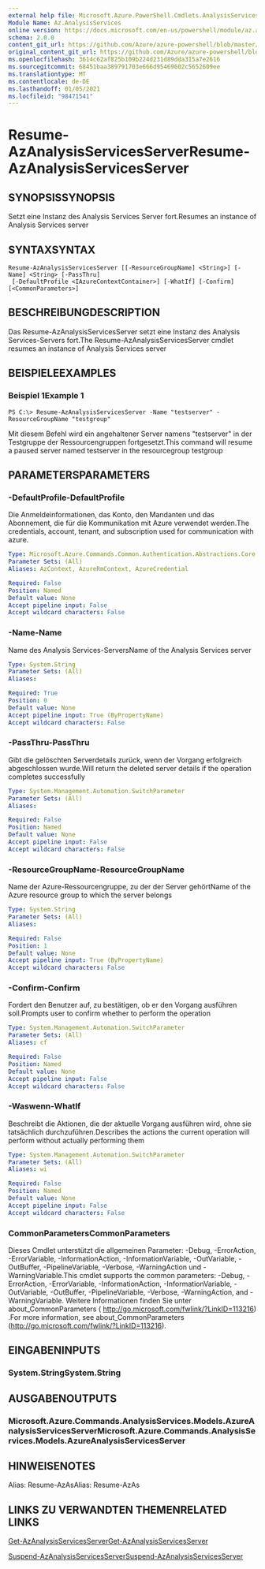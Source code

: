 ```yaml
---
external help file: Microsoft.Azure.PowerShell.Cmdlets.AnalysisServices.dll-Help.xml
Module Name: Az.AnalysisServices
online version: https://docs.microsoft.com/en-us/powershell/module/az.analysisservices/resume-azanalysisservicesserver
schema: 2.0.0
content_git_url: https://github.com/Azure/azure-powershell/blob/master/src/AnalysisServices/AnalysisServices/help/Resume-AzAnalysisServicesServer.md
original_content_git_url: https://github.com/Azure/azure-powershell/blob/master/src/AnalysisServices/AnalysisServices/help/Resume-AzAnalysisServicesServer.md
ms.openlocfilehash: 3614c62af825b109b224d231d89dda315a7e2616
ms.sourcegitcommit: 68451baa389791703e666d95469602c5652609ee
ms.translationtype: MT
ms.contentlocale: de-DE
ms.lasthandoff: 01/05/2021
ms.locfileid: "98471541"
---
```

# <span data-ttu-id="d410b-101">Resume-AzAnalysisServicesServer</span><span class="sxs-lookup"><span data-stu-id="d410b-101">Resume-AzAnalysisServicesServer</span></span>

## <span data-ttu-id="d410b-102">SYNOPSIS</span><span class="sxs-lookup"><span data-stu-id="d410b-102">SYNOPSIS</span></span>
<span data-ttu-id="d410b-103">Setzt eine Instanz des Analysis Services Server fort.</span><span class="sxs-lookup"><span data-stu-id="d410b-103">Resumes an instance of Analysis Services server</span></span>

## <span data-ttu-id="d410b-104">SYNTAX</span><span class="sxs-lookup"><span data-stu-id="d410b-104">SYNTAX</span></span>

```
Resume-AzAnalysisServicesServer [[-ResourceGroupName] <String>] [-Name] <String> [-PassThru]
 [-DefaultProfile <IAzureContextContainer>] [-WhatIf] [-Confirm] [<CommonParameters>]
```

## <span data-ttu-id="d410b-105">BESCHREIBUNG</span><span class="sxs-lookup"><span data-stu-id="d410b-105">DESCRIPTION</span></span>
<span data-ttu-id="d410b-106">Das Resume-AzAnalysisServicesServer setzt eine Instanz des Analysis Services-Servers fort.</span><span class="sxs-lookup"><span data-stu-id="d410b-106">The Resume-AzAnalysisServicesServer cmdlet resumes an instance of Analysis Services server</span></span>

## <span data-ttu-id="d410b-107">BEISPIELE</span><span class="sxs-lookup"><span data-stu-id="d410b-107">EXAMPLES</span></span>

### <span data-ttu-id="d410b-108">Beispiel 1</span><span class="sxs-lookup"><span data-stu-id="d410b-108">Example 1</span></span>
```
PS C:\> Resume-AzAnalysisServicesServer -Name "testserver" -ResourceGroupName "testgroup"
```

<span data-ttu-id="d410b-109">Mit diesem Befehl wird ein angehaltener Server namens "testserver" in der Testgruppe der Ressourcengruppen fortgesetzt.</span><span class="sxs-lookup"><span data-stu-id="d410b-109">This command will resume a paused server named testserver in the resourcegroup testgroup</span></span>

## <span data-ttu-id="d410b-110">PARAMETERS</span><span class="sxs-lookup"><span data-stu-id="d410b-110">PARAMETERS</span></span>

### <span data-ttu-id="d410b-111">-DefaultProfile</span><span class="sxs-lookup"><span data-stu-id="d410b-111">-DefaultProfile</span></span>
<span data-ttu-id="d410b-112">Die Anmeldeinformationen, das Konto, den Mandanten und das Abonnement, die für die Kommunikation mit Azure verwendet werden.</span><span class="sxs-lookup"><span data-stu-id="d410b-112">The credentials, account, tenant, and subscription used for communication with azure.</span></span>

```yaml
Type: Microsoft.Azure.Commands.Common.Authentication.Abstractions.Core.IAzureContextContainer
Parameter Sets: (All)
Aliases: AzContext, AzureRmContext, AzureCredential

Required: False
Position: Named
Default value: None
Accept pipeline input: False
Accept wildcard characters: False
```

### <span data-ttu-id="d410b-113">-Name</span><span class="sxs-lookup"><span data-stu-id="d410b-113">-Name</span></span>
<span data-ttu-id="d410b-114">Name des Analysis Services-Servers</span><span class="sxs-lookup"><span data-stu-id="d410b-114">Name of the Analysis Services server</span></span>

```yaml
Type: System.String
Parameter Sets: (All)
Aliases:

Required: True
Position: 0
Default value: None
Accept pipeline input: True (ByPropertyName)
Accept wildcard characters: False
```

### <span data-ttu-id="d410b-115">-PassThru</span><span class="sxs-lookup"><span data-stu-id="d410b-115">-PassThru</span></span>
<span data-ttu-id="d410b-116">Gibt die gelöschten Serverdetails zurück, wenn der Vorgang erfolgreich abgeschlossen wurde.</span><span class="sxs-lookup"><span data-stu-id="d410b-116">Will return the deleted server details if the operation completes successfully</span></span>

```yaml
Type: System.Management.Automation.SwitchParameter
Parameter Sets: (All)
Aliases:

Required: False
Position: Named
Default value: None
Accept pipeline input: False
Accept wildcard characters: False
```

### <span data-ttu-id="d410b-117">-ResourceGroupName</span><span class="sxs-lookup"><span data-stu-id="d410b-117">-ResourceGroupName</span></span>
<span data-ttu-id="d410b-118">Name der Azure-Ressourcengruppe, zu der der Server gehört</span><span class="sxs-lookup"><span data-stu-id="d410b-118">Name of the Azure resource group to which the server belongs</span></span>

```yaml
Type: System.String
Parameter Sets: (All)
Aliases:

Required: False
Position: 1
Default value: None
Accept pipeline input: True (ByPropertyName)
Accept wildcard characters: False
```

### <span data-ttu-id="d410b-119">-Confirm</span><span class="sxs-lookup"><span data-stu-id="d410b-119">-Confirm</span></span>
<span data-ttu-id="d410b-120">Fordert den Benutzer auf, zu bestätigen, ob er den Vorgang ausführen soll.</span><span class="sxs-lookup"><span data-stu-id="d410b-120">Prompts user to confirm whether to perform the operation</span></span>

```yaml
Type: System.Management.Automation.SwitchParameter
Parameter Sets: (All)
Aliases: cf

Required: False
Position: Named
Default value: None
Accept pipeline input: False
Accept wildcard characters: False
```

### <span data-ttu-id="d410b-121">-Waswenn</span><span class="sxs-lookup"><span data-stu-id="d410b-121">-WhatIf</span></span>
<span data-ttu-id="d410b-122">Beschreibt die Aktionen, die der aktuelle Vorgang ausführen wird, ohne sie tatsächlich durchzuführen.</span><span class="sxs-lookup"><span data-stu-id="d410b-122">Describes the actions the current operation will perform without actually performing them</span></span>

```yaml
Type: System.Management.Automation.SwitchParameter
Parameter Sets: (All)
Aliases: wi

Required: False
Position: Named
Default value: None
Accept pipeline input: False
Accept wildcard characters: False
```

### <span data-ttu-id="d410b-123">CommonParameters</span><span class="sxs-lookup"><span data-stu-id="d410b-123">CommonParameters</span></span>
<span data-ttu-id="d410b-124">Dieses Cmdlet unterstützt die allgemeinen Parameter: -Debug, -ErrorAction, -ErrorVariable, -InformationAction, -InformationVariable, -OutVariable, -OutBuffer, -PipelineVariable, -Verbose, -WarningAction und -WarningVariable.</span><span class="sxs-lookup"><span data-stu-id="d410b-124">This cmdlet supports the common parameters: -Debug, -ErrorAction, -ErrorVariable, -InformationAction, -InformationVariable, -OutVariable, -OutBuffer, -PipelineVariable, -Verbose, -WarningAction, and -WarningVariable.</span></span> <span data-ttu-id="d410b-125">Weitere Informationen finden Sie unter about_CommonParameters ( http://go.microsoft.com/fwlink/?LinkID=113216) .</span><span class="sxs-lookup"><span data-stu-id="d410b-125">For more information, see about_CommonParameters (http://go.microsoft.com/fwlink/?LinkID=113216).</span></span>

## <span data-ttu-id="d410b-126">EINGABEN</span><span class="sxs-lookup"><span data-stu-id="d410b-126">INPUTS</span></span>

### <span data-ttu-id="d410b-127">System.String</span><span class="sxs-lookup"><span data-stu-id="d410b-127">System.String</span></span>

## <span data-ttu-id="d410b-128">AUSGABEN</span><span class="sxs-lookup"><span data-stu-id="d410b-128">OUTPUTS</span></span>

### <span data-ttu-id="d410b-129">Microsoft.Azure.Commands.AnalysisServices.Models.AzureAnalysisServicesServer</span><span class="sxs-lookup"><span data-stu-id="d410b-129">Microsoft.Azure.Commands.AnalysisServices.Models.AzureAnalysisServicesServer</span></span>

## <span data-ttu-id="d410b-130">HINWEISE</span><span class="sxs-lookup"><span data-stu-id="d410b-130">NOTES</span></span>
<span data-ttu-id="d410b-131">Alias: Resume-AzAs</span><span class="sxs-lookup"><span data-stu-id="d410b-131">Alias: Resume-AzAs</span></span>

## <span data-ttu-id="d410b-132">LINKS ZU VERWANDTEN THEMEN</span><span class="sxs-lookup"><span data-stu-id="d410b-132">RELATED LINKS</span></span>

[<span data-ttu-id="d410b-133">Get-AzAnalysisServicesServer</span><span class="sxs-lookup"><span data-stu-id="d410b-133">Get-AzAnalysisServicesServer</span></span>](./Get-AzAnalysisServicesServer.md)

[<span data-ttu-id="d410b-134">Suspend-AzAnalysisServicesServer</span><span class="sxs-lookup"><span data-stu-id="d410b-134">Suspend-AzAnalysisServicesServer</span></span>](./Suspend-AzAnalysisServicesServer.md)
